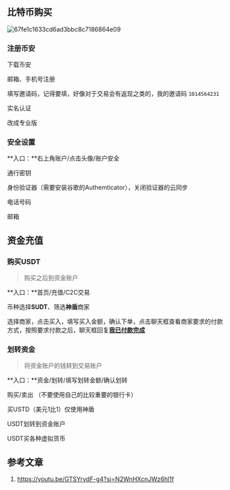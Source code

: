 ## 比特币购买

![67fe1c1633cd6ad3bbc8c7186864e09](https://chunhui-a.oss-cn-nanjing.aliyuncs.com/typora/img/67fe1c1633cd6ad3bbc8c7186864e09.jpg)

### 注册币安

下载币安

邮箱、手机号注册

填写邀请码，记得要填，好像对于交易会有返现之类的，我的邀请码 `1014564231`

实名认证

改成专业版

### 安全设置

**入口：**右上角账户/点击头像/账户安全

通行密钥

身份验证器（需要安装谷歌的Authemticator），关闭验证器的云同步

电话号码

邮箱

## 资金充值

### 购买USDT

> 购买之后到资金账户

**入口：**首页/充值/C2C交易

币种选择**SUDT**、筛选**神盾**商家

选择商家，点击买入，填写买入金额，确认下单，点击聊天框查看商家要求的付款方式，按照要求付款之后，聊天框回复<u>**我已付款完成**</u>

### 划转资金

> 将资金账户的钱转到交易账户

**入口：**资金/划转/填写划转金额/确认划转



购买/卖出 （不要使用自己的比较重要的银行卡）

买USTD（美元1比1）仅使用神盾 

USDT划转到资金账户

USDT买各种虚拟货币 



## 参考文章

1. https://youtu.be/GTSYrydF-g4?si=N2WnHXcnJWz6hl1f

